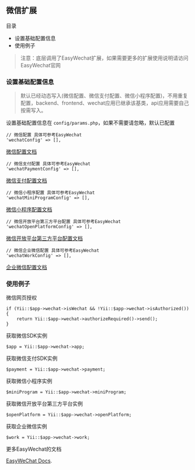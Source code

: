## 微信扩展

目录

- 设置基础配置信息
- 使用例子
  
> 注意：底层调用了EasyWechat扩展，如果需要更多的扩展使用说明请访问EasyWechat官网

### 设置基础配置信息

> 默认已经动态写入(微信配置、微信支付配置、微信小程序配置)，不用重复配置，backend、frontend、wechat应用已继承该基类，api应用需要自己按需写入。

设置基础配置信息在 `config/params.php`，如果不需要请忽略，默认已配置

```
// 微信配置 具体可参考EasyWechat 
'wechatConfig' => [],
```
[微信配置文档](https://www.easywechat.com/docs/master/zh-CN/official-account/configuration)  
```
// 微信支付配置 具体可参考EasyWechat
'wechatPaymentConfig' => [],
```
[微信支付配置文档](https://www.easywechat.com/docs/master/zh-CN/payment/jssdk)  
```
// 微信小程序配置 具体可参考EasyWechat
'wechatMiniProgramConfig' => [],
```
[微信小程序配置文档](https://www.easywechat.com/docs/master/zh-CN/mini-program/index)  
```
// 微信开放平台第三方平台配置 具体可参考EasyWechat
'wechatOpenPlatformConfig' => [],
```
[微信开放平台第三方平台配置文档](https://www.easywechat.com/docs/master/zh-CN/open-platform/index) 
```
// 微信企业微信配置 具体可参考EasyWechat
'wechatWorkConfig' => [],
```
[企业微信配置文档](https://www.easywechat.com/docs/master/zh-CN/wework/index)

### 使用例子

微信网页授权

```
if (Yii::$app->wechat->isWechat && !Yii::$app->wechat->isAuthorized()) 
{
    return Yii::$app->wechat->authorizeRequired()->send();
}
```
获取微信SDK实例

```
$app = Yii::$app->wechat->app;
```
获取微信支付SDK实例

```
$payment = Yii::$app->wechat->payment;
```
获取微信小程序实例

```
$miniProgram = Yii::$app->wechat->miniProgram;
```

获取微信开放平台第三方平台实例

```
$openPlatform = Yii::$app->wechat->openPlatform;
```

获取企业微信实例

```
$work = Yii::$app->wechat->work;
```

更多EasyWechat的文档

 [EasyWeChat Docs](https://www.easywechat.com/docs/master).